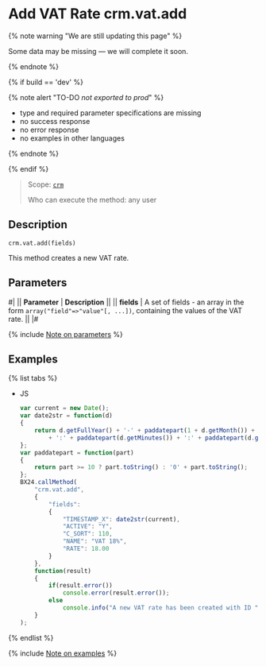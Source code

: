 # Add VAT Rate crm.vat.add

{% note warning "We are still updating this page" %}

Some data may be missing — we will complete it soon.

{% endnote %}

{% if build == 'dev' %}

{% note alert "TO-DO _not exported to prod_" %}

- type and required parameter specifications are missing
- no success response
- no error response
- no examples in other languages
  
{% endnote %}

{% endif %}

> Scope: [`crm`](../../../scopes/permissions.md)
>
> Who can execute the method: any user

## Description

```http
crm.vat.add(fields)
```

This method creates a new VAT rate.

## Parameters

#|
|| **Parameter** | **Description** ||
|| **fields** | A set of fields - an array in the form `array("field"=>"value"[, ...])`, containing the values of the VAT rate. ||
|#

{% include [Note on parameters](../../../../_includes/required.md) %}

## Examples

{% list tabs %}

- JS

    ```javascript
    var current = new Date();
    var date2str = function(d)
    {
        return d.getFullYear() + '-' + paddatepart(1 + d.getMonth()) + '-' + paddatepart(d.getDate()) + 'T' + paddatepart(d.getHours())
            + ':' + paddatepart(d.getMinutes()) + ':' + paddatepart(d.getSeconds()) + '+01:00';
    };
    var paddatepart = function(part)
    {
        return part >= 10 ? part.toString() : '0' + part.toString();
    };
    BX24.callMethod(
        "crm.vat.add",
        {
            "fields":
            {
                "TIMESTAMP_X": date2str(current),
                "ACTIVE": "Y",
                "C_SORT": 110,
                "NAME": "VAT 18%",
                "RATE": 18.00
            }
        },
        function(result)
        {
            if(result.error())
                console.error(result.error());
            else
                console.info("A new VAT rate has been created with ID " + result.data());
        }
    );
    ```

{% endlist %}

{% include [Note on examples](../../../../_includes/examples.md) %}